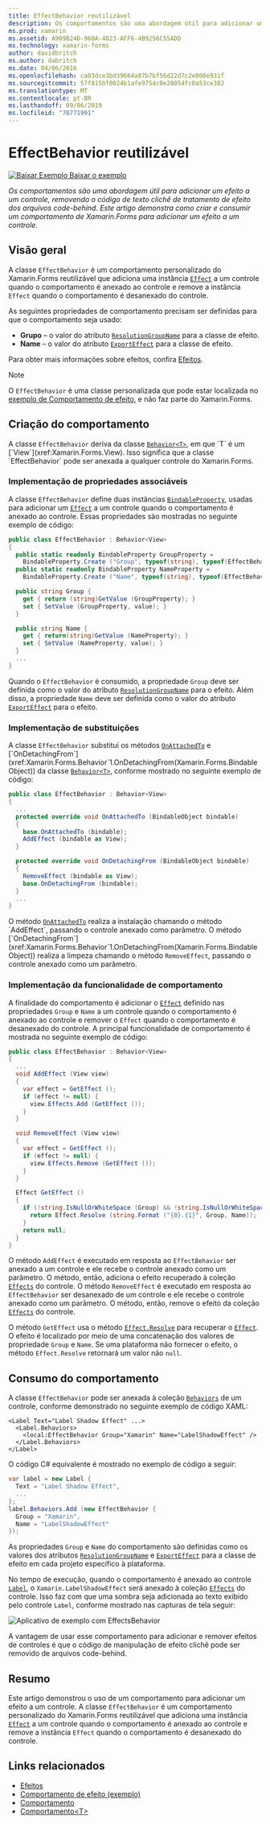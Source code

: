 ```yaml
---
title: EffectBehavior reutilizável
description: Os comportamentos são uma abordagem útil para adicionar um efeito a um controle, removendo o código de texto clichê de tratamento de efeito dos arquivos code-behind. Este artigo demonstra como criar e consumir um comportamento de Xamarin.Forms para adicionar um efeito a um controle.
ms.prod: xamarin
ms.assetid: A909B24D-960A-4023-AFF6-4B9256C55ADD
ms.technology: xamarin-forms
author: davidbritch
ms.author: dabritch
ms.date: 04/06/2016
ms.openlocfilehash: ca03dce3bd39664a07b7bf56d22d7c2e000e931f
ms.sourcegitcommit: 57f815bf0024b1afe9754c0e28054fc0a53ce302
ms.translationtype: MT
ms.contentlocale: pt-BR
ms.lasthandoff: 09/06/2019
ms.locfileid: "70771991"
---
```

# <a name="reusable-effectbehavior"></a>EffectBehavior reutilizável

[![Baixar Exemplo](~/media/shared/download.png) Baixar o exemplo](https://docs.microsoft.com/samples/xamarin/xamarin-forms-samples/behaviors-effectbehavior)

_Os comportamentos são uma abordagem útil para adicionar um efeito a um controle, removendo o código de texto clichê de tratamento de efeito dos arquivos code-behind. Este artigo demonstra como criar e consumir um comportamento de Xamarin.Forms para adicionar um efeito a um controle._

## <a name="overview"></a>Visão geral

A classe `EffectBehavior` é um comportamento personalizado do Xamarin.Forms reutilizável que adiciona uma instância [`Effect`](xref:Xamarin.Forms.Effect) a um controle quando o comportamento é anexado ao controle e remove a instância `Effect` quando o comportamento é desanexado do controle.

As seguintes propriedades de comportamento precisam ser definidas para que o comportamento seja usado:

- **Grupo** – o valor do atributo [`ResolutionGroupName`](xref:Xamarin.Forms.ResolutionGroupNameAttribute) para a classe de efeito.
- **Name** – o valor do atributo [`ExportEffect`](xref:Xamarin.Forms.ExportEffectAttribute) para a classe de efeito.

Para obter mais informações sobre efeitos, confira [Efeitos](~/xamarin-forms/app-fundamentals/effects/index.md).

> [!NOTE]
> O `EffectBehavior` é uma classe personalizada que pode estar localizada no [exemplo de Comportamento de efeito](https://docs.microsoft.com/samples/xamarin/xamarin-forms-samples/behaviors-effectbehavior), e não faz parte do Xamarin.Forms.

## <a name="creating-the-behavior"></a>Criação do comportamento

A classe `EffectBehavior` deriva da classe [`Behavior<T>`](xref:Xamarin.Forms.Behavior`1), em que `T` é um [`View`](xref:Xamarin.Forms.View). Isso significa que a classe `EffectBehavior` pode ser anexada a qualquer controle do Xamarin.Forms.

### <a name="implementing-bindable-properties"></a>Implementação de propriedades associáveis

A classe `EffectBehavior` define duas instâncias [`BindableProperty`](xref:Xamarin.Forms.BindableProperty), usadas para adicionar um [`Effect`](xref:Xamarin.Forms.Effect) a um controle quando o comportamento é anexado ao controle. Essas propriedades são mostradas no seguinte exemplo de código:

```csharp
public class EffectBehavior : Behavior<View>
{
  public static readonly BindableProperty GroupProperty =
    BindableProperty.Create ("Group", typeof(string), typeof(EffectBehavior), null);
  public static readonly BindableProperty NameProperty =
    BindableProperty.Create ("Name", typeof(string), typeof(EffectBehavior), null);

  public string Group {
    get { return (string)GetValue (GroupProperty); }
    set { SetValue (GroupProperty, value); }
  }

  public string Name {
    get { return(string)GetValue (NameProperty); }
    set { SetValue (NameProperty, value); }
  }
  ...
}
```

Quando o `EffectBehavior` é consumido, a propriedade `Group` deve ser definida como o valor do atributo [`ResolutionGroupName`](xref:Xamarin.Forms.ResolutionGroupNameAttribute) para o efeito. Além disso, a propriedade `Name` deve ser definida como o valor do atributo [`ExportEffect`](xref:Xamarin.Forms.ExportEffectAttribute) para o efeito.

### <a name="implementing-the-overrides"></a>Implementação de substituições

A classe `EffectBehavior` substitui os métodos [`OnAttachedTo`](xref:Xamarin.Forms.Behavior`1.OnAttachedTo(Xamarin.Forms.BindableObject)) e [`OnDetachingFrom`](xref:Xamarin.Forms.Behavior`1.OnDetachingFrom(Xamarin.Forms.BindableObject)) da classe [`Behavior<T>`](xref:Xamarin.Forms.Behavior`1), conforme mostrado no seguinte exemplo de código:

```csharp
public class EffectBehavior : Behavior<View>
{
  ...
  protected override void OnAttachedTo (BindableObject bindable)
  {
    base.OnAttachedTo (bindable);
    AddEffect (bindable as View);
  }

  protected override void OnDetachingFrom (BindableObject bindable)
  {
    RemoveEffect (bindable as View);
    base.OnDetachingFrom (bindable);
  }
  ...
}
```

O método [`OnAttachedTo`](xref:Xamarin.Forms.Behavior`1.OnAttachedTo(Xamarin.Forms.BindableObject)) realiza a instalação chamando o método `AddEffect`, passando o controle anexado como parâmetro. O método [`OnDetachingFrom`](xref:Xamarin.Forms.Behavior`1.OnDetachingFrom(Xamarin.Forms.BindableObject)) realiza a limpeza chamando o método `RemoveEffect`, passando o controle anexado como um parâmetro.

### <a name="implementing-the-behavior-functionality"></a>Implementação da funcionalidade de comportamento

A finalidade do comportamento é adicionar o [`Effect`](xref:Xamarin.Forms.Effect) definido nas propriedades `Group` e `Name` a um controle quando o comportamento é anexado ao controle e remover o `Effect` quando o comportamento é desanexado do controle. A principal funcionalidade de comportamento é mostrada no seguinte exemplo de código:

```csharp
public class EffectBehavior : Behavior<View>
{
  ...
  void AddEffect (View view)
  {
    var effect = GetEffect ();
    if (effect != null) {
      view.Effects.Add (GetEffect ());
    }
  }

  void RemoveEffect (View view)
  {
    var effect = GetEffect ();
    if (effect != null) {
      view.Effects.Remove (GetEffect ());
    }
  }

  Effect GetEffect ()
  {
    if (!string.IsNullOrWhiteSpace (Group) && !string.IsNullOrWhiteSpace (Name)) {
      return Effect.Resolve (string.Format ("{0}.{1}", Group, Name));
    }
    return null;
  }
}
```

O método `AddEffect` é executado em resposta ao `EffectBehavior` ser anexado a um controle e ele recebe o controle anexado como um parâmetro. O método, então, adiciona o efeito recuperado à coleção [`Effects`](xref:Xamarin.Forms.Element.Effects) do controle. O método `RemoveEffect` é executado em resposta ao `EffectBehavior` ser desanexado de um controle e ele recebe o controle anexado como um parâmetro. O método, então, remove o efeito da coleção [`Effects`](xref:Xamarin.Forms.Element.Effects) do controle.

O método `GetEffect` usa o método [`Effect.Resolve`](xref:Xamarin.Forms.Effect.Resolve(System.String)) para recuperar o [`Effect`](xref:Xamarin.Forms.Effect). O efeito é localizado por meio de uma concatenação dos valores de propriedade `Group` e `Name`. Se uma plataforma não fornecer o efeito, o método `Effect.Resolve` retornará um valor não `null`.

## <a name="consuming-the-behavior"></a>Consumo do comportamento

A classe `EffectBehavior` pode ser anexada à coleção [`Behaviors`](xref:Xamarin.Forms.VisualElement.Behaviors) de um controle, conforme demonstrado no seguinte exemplo de código XAML:

```xaml
<Label Text="Label Shadow Effect" ...>
  <Label.Behaviors>
    <local:EffectBehavior Group="Xamarin" Name="LabelShadowEffect" />
  </Label.Behaviors>
</Label>
```

O código C# equivalente é mostrado no exemplo de código a seguir:

```csharp
var label = new Label {
  Text = "Label Shadow Effect",
  ...
};
label.Behaviors.Add (new EffectBehavior {
  Group = "Xamarin",
  Name = "LabelShadowEffect"
});
```

As propriedades `Group` e `Name` do comportamento são definidas como os valores dos atributos [`ResolutionGroupName`](xref:Xamarin.Forms.ResolutionGroupNameAttribute) e [`ExportEffect`](xref:Xamarin.Forms.ExportEffectAttribute) para a classe de efeito em cada projeto específico à plataforma.

No tempo de execução, quando o comportamento é anexado ao controle [`Label`](xref:Xamarin.Forms.Label), o `Xamarin.LabelShadowEffect` será anexado à coleção [`Effects`](xref:Xamarin.Forms.Element.Effects) do controle. Isso faz com que uma sombra seja adicionada ao texto exibido pelo controle `Label`, conforme mostrado nas capturas de tela seguir:

![](effect-behavior-images/screenshots.png "Aplicativo de exemplo com EffectsBehavior")

A vantagem de usar esse comportamento para adicionar e remover efeitos de controles é que o código de manipulação de efeito clichê pode ser removido de arquivos code-behind.

## <a name="summary"></a>Resumo

Este artigo demonstrou o uso de um comportamento para adicionar um efeito a um controle. A classe `EffectBehavior` é um comportamento personalizado do Xamarin.Forms reutilizável que adiciona uma instância [`Effect`](xref:Xamarin.Forms.Effect) a um controle quando o comportamento é anexado ao controle e remove a instância `Effect` quando o comportamento é desanexado do controle.

## <a name="related-links"></a>Links relacionados

- [Efeitos](~/xamarin-forms/app-fundamentals/effects/index.md)
- [Comportamento de efeito (exemplo)](https://docs.microsoft.com/samples/xamarin/xamarin-forms-samples/behaviors-effectbehavior)
- [Comportamento](xref:Xamarin.Forms.Behavior)
- [Comportamento&lt;T&gt;](xref:Xamarin.Forms.Behavior`1)
